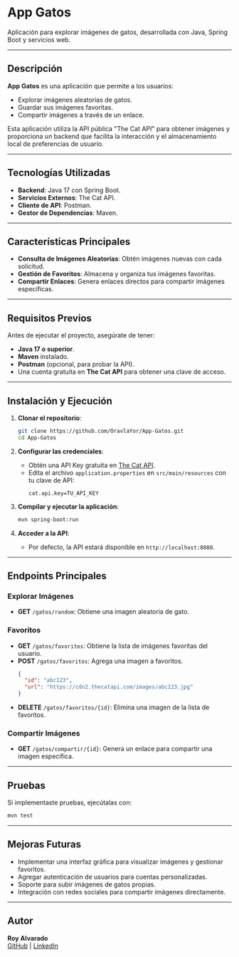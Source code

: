 # App Gatos

Aplicación para explorar imágenes de gatos, desarrollada con Java, Spring Boot y servicios web.

---

## Descripción

**App Gatos** es una aplicación que permite a los usuarios:

- Explorar imágenes aleatorias de gatos.
- Guardar sus imágenes favoritas.
- Compartir imágenes a través de un enlace.

Esta aplicación utiliza la API pública "The Cat API" para obtener imágenes y proporciona un backend que facilita la interacción y el almacenamiento local de preferencias de usuario.

---

## Tecnologías Utilizadas

- **Backend**: Java 17 con Spring Boot.
- **Servicios Externos**: The Cat API.
- **Cliente de API**: Postman.
- **Gestor de Dependencias**: Maven.

---

## Características Principales

- **Consulta de Imágenes Aleatorias**: Obtén imágenes nuevas con cada solicitud.
- **Gestión de Favoritos**: Almacena y organiza tus imágenes favoritas.
- **Compartir Enlaces**: Genera enlaces directos para compartir imágenes específicas.

---

## Requisitos Previos

Antes de ejecutar el proyecto, asegúrate de tener:

- **Java 17 o superior**.
- **Maven** instalado.
- **Postman** (opcional, para probar la API).
- Una cuenta gratuita en **The Cat API** para obtener una clave de acceso.

---

## Instalación y Ejecución

1. **Clonar el repositorio**:

   ```bash
   git clone https://github.com/OravlaYor/App-Gatos.git
   cd App-Gatos
   ```

2. **Configurar las credenciales**:

   - Obtén una API Key gratuita en [The Cat API](https://thecatapi.com/).
   - Edita el archivo `application.properties` en `src/main/resources` con tu clave de API:
     ```properties
     cat.api.key=TU_API_KEY
     ```

3. **Compilar y ejecutar la aplicación**:

   ```bash
   mvn spring-boot:run
   ```

4. **Acceder a la API**:

   - Por defecto, la API estará disponible en `http://localhost:8080`.

---

## Endpoints Principales

### Explorar Imágenes

- **GET** `/gatos/random`: Obtiene una imagen aleatoria de gato.

### Favoritos

- **GET** `/gatos/favoritos`: Obtiene la lista de imágenes favoritas del usuario.
- **POST** `/gatos/favoritos`: Agrega una imagen a favoritos.
  ```json
  {
    "id": "abc123",
    "url": "https://cdn2.thecatapi.com/images/abc123.jpg"
  }
  ```
- **DELETE** `/gatos/favoritos/{id}`: Elimina una imagen de la lista de favoritos.

### Compartir Imágenes

- **GET** `/gatos/compartir/{id}`: Genera un enlace para compartir una imagen específica.

---

## Pruebas

Si implementaste pruebas, ejecútalas con:

```bash
mvn test
```

---

## Mejoras Futuras

- Implementar una interfaz gráfica para visualizar imágenes y gestionar favoritos.
- Agregar autenticación de usuarios para cuentas personalizadas.
- Soporte para subir imágenes de gatos propias.
- Integración con redes sociales para compartir imágenes directamente.

---

## Autor

**Roy Alvarado**\
[GitHub](https://github.com/OravlaYor) | [LinkedIn](https://www.linkedin.com/in/royalvarodr/)

##

